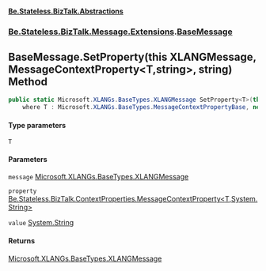 #### [Be.Stateless.BizTalk.Abstractions](README.md 'README')
### [Be.Stateless.BizTalk.Message.Extensions](Be.Stateless.BizTalk.Message.Extensions.md 'Be.Stateless.BizTalk.Message.Extensions').[BaseMessage](BaseMessage.md 'Be.Stateless.BizTalk.Message.Extensions.BaseMessage')

## BaseMessage.SetProperty<T>(this XLANGMessage, MessageContextProperty<T,string>, string) Method

```csharp
public static Microsoft.XLANGs.BaseTypes.XLANGMessage SetProperty<T>(this Microsoft.XLANGs.BaseTypes.XLANGMessage message, Be.Stateless.BizTalk.ContextProperties.MessageContextProperty<T,string> property, string value)
    where T : Microsoft.XLANGs.BaseTypes.MessageContextPropertyBase, new();
```
#### Type parameters

<a name='Be.Stateless.BizTalk.Message.Extensions.BaseMessage.SetProperty_T_(thisMicrosoft.XLANGs.BaseTypes.XLANGMessage,Be.Stateless.BizTalk.ContextProperties.MessageContextProperty_T,string_,string).T'></a>

`T`
#### Parameters

<a name='Be.Stateless.BizTalk.Message.Extensions.BaseMessage.SetProperty_T_(thisMicrosoft.XLANGs.BaseTypes.XLANGMessage,Be.Stateless.BizTalk.ContextProperties.MessageContextProperty_T,string_,string).message'></a>

`message` [Microsoft.XLANGs.BaseTypes.XLANGMessage](https://docs.microsoft.com/en-us/dotnet/api/Microsoft.XLANGs.BaseTypes.XLANGMessage 'Microsoft.XLANGs.BaseTypes.XLANGMessage')

<a name='Be.Stateless.BizTalk.Message.Extensions.BaseMessage.SetProperty_T_(thisMicrosoft.XLANGs.BaseTypes.XLANGMessage,Be.Stateless.BizTalk.ContextProperties.MessageContextProperty_T,string_,string).property'></a>

`property` [Be.Stateless.BizTalk.ContextProperties.MessageContextProperty&lt;](MessageContextProperty_T,TR_.md 'Be.Stateless.BizTalk.ContextProperties.MessageContextProperty<T,TR>')[T](BaseMessage.SetProperty_T_(thisXLANGMessage,MessageContextProperty_T,string_,string).md#Be.Stateless.BizTalk.Message.Extensions.BaseMessage.SetProperty_T_(thisMicrosoft.XLANGs.BaseTypes.XLANGMessage,Be.Stateless.BizTalk.ContextProperties.MessageContextProperty_T,string_,string).T 'Be.Stateless.BizTalk.Message.Extensions.BaseMessage.SetProperty<T>(this Microsoft.XLANGs.BaseTypes.XLANGMessage, Be.Stateless.BizTalk.ContextProperties.MessageContextProperty<T,string>, string).T')[,](MessageContextProperty_T,TR_.md 'Be.Stateless.BizTalk.ContextProperties.MessageContextProperty<T,TR>')[System.String](https://docs.microsoft.com/en-us/dotnet/api/System.String 'System.String')[&gt;](MessageContextProperty_T,TR_.md 'Be.Stateless.BizTalk.ContextProperties.MessageContextProperty<T,TR>')

<a name='Be.Stateless.BizTalk.Message.Extensions.BaseMessage.SetProperty_T_(thisMicrosoft.XLANGs.BaseTypes.XLANGMessage,Be.Stateless.BizTalk.ContextProperties.MessageContextProperty_T,string_,string).value'></a>

`value` [System.String](https://docs.microsoft.com/en-us/dotnet/api/System.String 'System.String')

#### Returns
[Microsoft.XLANGs.BaseTypes.XLANGMessage](https://docs.microsoft.com/en-us/dotnet/api/Microsoft.XLANGs.BaseTypes.XLANGMessage 'Microsoft.XLANGs.BaseTypes.XLANGMessage')